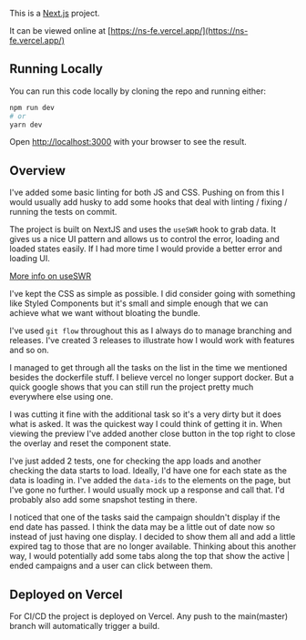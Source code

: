 This is a [Next.js](https://nextjs.org/) project.

It can be viewed online at [https://ns-fe.vercel.app/](https://ns-fe.vercel.app/)

## Running Locally

You can run this code locally by cloning the repo and running either:

```bash
npm run dev
# or
yarn dev
```

Open [http://localhost:3000](http://localhost:3000) with your browser to see the result.

## Overview

I've added some basic linting for both JS and CSS. Pushing on from this I would usually add husky to add some hooks that deal with linting / fixing / running the tests on commit.

The project is built on NextJS and uses the `useSWR` hook to grab data. It gives us a nice UI pattern and allows us to control the error, loading and loaded states easily. If I had more time I would provide a better error and loading UI.

[More info on useSWR](https://swr.vercel.app/)

I've kept the CSS as simple as possible. I did consider going with something like Styled Components but it's small and simple enough that we can achieve what we want without bloating the bundle.

I've used `git flow` throughout this as I always do to manage branching and releases. I've created 3 releases to illustrate how I would work with features and so on.

I managed to get through all the tasks on the list in the time we mentioned besides the dockerfile stuff. I believe vercel no longer support docker. But a quick google shows that you can still run the project pretty much everywhere else using one.

I was cutting it fine with the additional task so it's a very dirty but it does what is asked. It was the quickest way I could think of getting it in. When viewing the preview I've added another close button in the top right to close the overlay and reset the component state.

I've just added 2 tests, one for checking the app loads and another checking the data starts to load. Ideally, I'd have one for each state as the data is loading in. I've added the `data-ids` to the elements on the page, but I've gone no further. I would usually mock up a response and call that. I'd probably also add some snapshot testing in there.

I noticed that one of the tasks said the campaign shouldn't display if the end date has passed. I think the data may be a little out of date now so instead of just having one display. I decided to show them all and add a little expired tag to those that are no longer available. Thinking about this another way, I would potentially add some tabs along the top that show the active | ended campaigns and a user can click between them.

## Deployed on Vercel

For CI/CD the project is deployed on Vercel. Any push to the main(master) branch will automatically trigger a build.
